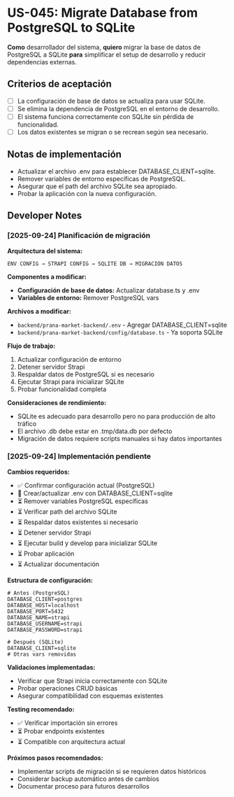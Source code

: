 # US-045: Migrate Database from PostgreSQL to SQLite

**Como** desarrollador del sistema,
**quiero** migrar la base de datos de PostgreSQL a SQLite
**para** simplificar el setup de desarrollo y reducir dependencias externas.

## Criterios de aceptación
- [ ] La configuración de base de datos se actualiza para usar SQLite.
- [ ] Se elimina la dependencia de PostgreSQL en el entorno de desarrollo.
- [ ] El sistema funciona correctamente con SQLite sin pérdida de funcionalidad.
- [ ] Los datos existentes se migran o se recrean según sea necesario.

## Notas de implementación
- Actualizar el archivo .env para establecer DATABASE_CLIENT=sqlite.
- Remover variables de entorno específicas de PostgreSQL.
- Asegurar que el path del archivo SQLite sea apropiado.
- Probar la aplicación con la nueva configuración.

## Developer Notes

### [2025-09-24] Planificación de migración

**Arquitectura del sistema:**
```
ENV CONFIG → STRAPI CONFIG → SQLITE DB → MIGRACIÓN DATOS
```

**Componentes a modificar:**
- **Configuración de base de datos:** Actualizar database.ts y .env
- **Variables de entorno:** Remover PostgreSQL vars

**Archivos a modificar:**
- `backend/prana-market-backend/.env` - Agregar DATABASE_CLIENT=sqlite
- `backend/prana-market-backend/config/database.ts` - Ya soporta SQLite

**Flujo de trabajo:**
1. Actualizar configuración de entorno
2. Detener servidor Strapi
3. Respaldar datos de PostgreSQL si es necesario
4. Ejecutar Strapi para inicializar SQLite
5. Probar funcionalidad completa

**Consideraciones de rendimiento:**
- SQLite es adecuado para desarrollo pero no para producción de alto tráfico
- El archivo .db debe estar en .tmp/data.db por defecto
- Migración de datos requiere scripts manuales si hay datos importantes

### [2025-09-24] Implementación pendiente

**Cambios requeridos:**
- ✅ Confirmar configuración actual (PostgreSQL)
- 🔄 Crear/actualizar .env con DATABASE_CLIENT=sqlite
- ⏳ Remover variables PostgreSQL específicas
- ⏳ Verificar path del archivo SQLite
- ⏳ Respaldar datos existentes si necesario
- ⏳ Detener servidor Strapi
- ⏳ Ejecutar build y develop para inicializar SQLite
- ⏳ Probar aplicación
- ⏳ Actualizar documentación

**Estructura de configuración:**
```env
# Antes (PostgreSQL)
DATABASE_CLIENT=postgres
DATABASE_HOST=localhost
DATABASE_PORT=5432
DATABASE_NAME=strapi
DATABASE_USERNAME=strapi
DATABASE_PASSWORD=strapi

# Después (SQLite)
DATABASE_CLIENT=sqlite
# Otras vars removidas
```

**Validaciones implementadas:**
- Verificar que Strapi inicia correctamente con SQLite
- Probar operaciones CRUD básicas
- Asegurar compatibilidad con esquemas existentes

**Testing recomendado:**
- ✅ Verificar importación sin errores
- ⏳ Probar endpoints existentes
- ⏳ Compatible con arquitectura actual

**Próximos pasos recomendados:**
- Implementar scripts de migración si se requieren datos históricos
- Considerar backup automático antes de cambios
- Documentar proceso para futuros desarrollos